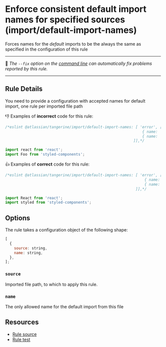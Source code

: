 # Enforce consistent default import names for specified sources (import/default-import-names)

Forces names for the _default_ imports to be the always the same as specified in the configuration of this rule

---

🔧 _The `--fix` option on the [command line](https://eslint.org/docs/user-guide/command-line-interface#fix) can automatically fix problems reported by this rule._

---

## Rule Details

You need to provide a configuration with accepted names for default import, one rule per imported file path

👎 Examples of **incorrect** code for this rule:

```js
/*eslint @atlassian/tangerine/import/default-import-names: [ 'error', [
                                                              { name: 'React', source: 'react' },
                                                              { name: 'styled', source: 'styled-components' },
                                                          ]],*/

import react from 'react';
import Foo from 'styled-components';
```

👍 Examples of **correct** code for this rule:

```js
/*eslint @atlassian/tangerine/import/default-import-names: [ 'error', [
                                                               { name: 'React', source: 'react'},
                                                               { name: 'styled', source: 'styled-components'},
                                                           ]],*/

import React from 'react';
import styled from 'styled-components';
```

## Options

The rule takes a configuration object of the following shape:

```js
[
  {
    source: string,
    name: string,
  },
];
```

### `source`

Imported file path, to which to apply this rule.

### `name`

The only allowed name for the default import from this file

## Resources

- [Rule source](./index.js)
- [Rule test](./test.js)
